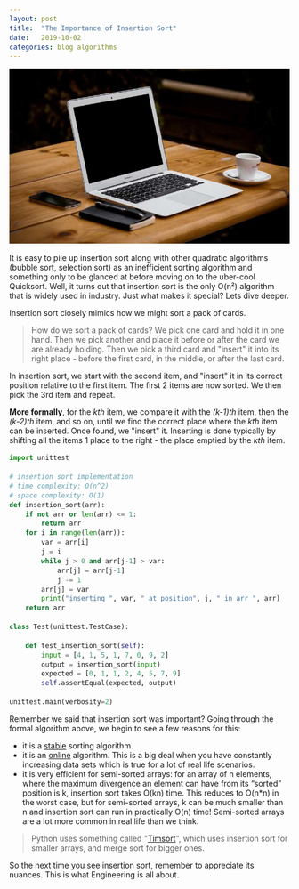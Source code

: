 ```yaml
---
layout: post
title:  "The Importance of Insertion Sort"
date:   2019-10-02
categories: blog algorithms
---
```


![Title Image](/blog/insertion-sort.jpg)



It is easy to pile up insertion sort along with other quadratic algorithms (bubble sort, selection sort) as an inefficient sorting algorithm and something only to be glanced at before moving on to the uber-cool Quicksort. Well, it turns out that insertion sort is the only O(n²) algorithm that is widely used in industry. Just what makes it  special? Lets dive deeper.

Insertion sort closely mimics how we might sort a pack of cards.

> How do we sort a pack of cards? We pick one card and hold it in one hand. Then we pick another and place it before or after the card we are already holding. Then we pick a third card and "insert" it into its right place - before the first card, in the middle, or after the last card.

In insertion sort, we start with the second item, and "insert" it in its correct position relative to the first item. The first 2 items are now sorted. We then pick the 3rd item and repeat.

**More formally**, for the *kth* item, we compare it with the *(k-1)th* item, then the *(k-2)th* item, and so on, until we find the correct place where the *kth* item can be inserted. Once found, we "insert" it. Inserting is done typically by shifting all the items 1 place to the right - the place emptied by the *kth* item.

```python
import unittest

# insertion sort implementation
# time complexity: O(n^2)
# space complexity: O(1)
def insertion_sort(arr):
    if not arr or len(arr) <= 1:
        return arr
    for i in range(len(arr)):
        var = arr[i]
        j = i
        while j > 0 and arr[j-1] > var:
            arr[j] = arr[j-1]
            j -= 1
        arr[j] = var
        print("inserting ", var, " at position", j, " in arr ", arr)
    return arr

class Test(unittest.TestCase):

    def test_insertion_sort(self):
        input = [4, 1, 5, 1, 7, 0, 9, 2]
        output = insertion_sort(input)
        expected = [0, 1, 1, 2, 4, 5, 7, 9]
        self.assertEqual(expected, output)

unittest.main(verbosity=2)        
```
Remember we said that insertion sort was important? Going through the formal algorithm above, we begin to see a few reasons for this:
* it is a [stable](https://en.wikipedia.org/wiki/Category:Stable_sorts) sorting algorithm.
* it is an [online](https://en.wikipedia.org/wiki/Online_algorithm) algorithm. This is a big deal when you have constantly increasing data sets which is true for a lot of real life scenarios.
* it is very efficient for semi-sorted arrays: for an array of n elements, where the maximum divergence an element can have from its “sorted” position is k, insertion sort takes O(kn) time. This reduces to O(n*n) in the worst case, but for semi-sorted arrays, k can be much smaller than n and insertion sort can run in practically O(n) time! Semi-sorted arrays are a lot more common in real life than we think.

> Python uses something called "[Timsort](https://en.wikipedia.org/wiki/Timsort)", which uses insertion sort for smaller arrays, and merge sort for bigger ones.

So the next time you see insertion sort, remember to appreciate its nuances. This is what Engineering is all about.